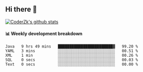 ## Hi there 👋

[![CoderZk's github stats](https://github-readme-stats.vercel.app/api?username=zhoukuo123&show_icons=true&count_private=true)](https://github.com/anuraghazra/github-readme-stats)

#### :bar_chart: Weekly development breakdown

<!--START_SECTION:waka-->

```text
Java   9 hrs 49 mins   ████████████████████████▓   99.20 %
YAML   3 mins          ░░░░░░░░░░░░░░░░░░░░░░░░░   00.51 %
XML    1 min           ░░░░░░░░░░░░░░░░░░░░░░░░░   00.26 %
SQL    0 secs          ░░░░░░░░░░░░░░░░░░░░░░░░░   00.03 %
Text   0 secs          ░░░░░░░░░░░░░░░░░░░░░░░░░   00.00 %
```

<!--END_SECTION:waka-->

